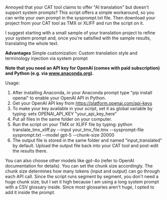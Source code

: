 Annoyed that your CAT tool claims to offer "AI translation" but doesn't support system prompts?
This script offers a simple workaround, so you can write your own prompt in the sysprompt.txt file.
Then download your project from your CAT tool as TMX or XLIFF and run the script on it.

I suggest starting with a small sample of your translation project to refine your system prompt and, once you're satisfied with the sample results, translating the whole text.

**Advantages**
Simple customization: Custom translation style and terminology injection via system prompt

**Note that you need an API key for OpenAI (comes with paid subscription) and Python (e.g. via www.anaconda.org).**

Usage: 
1. After installing Anaconda, in your Anaconda prompt type "pip install openai" to enable your OpenAI API in Python.
2. Get your OpenAI API key from https://platform.openai.com/api-keys
3. To make your key available in your script, set it as global variable by typing: setx OPENAI_API_KEY "your_api_key_here"
4. Put all files in the same folder on your computer.
5. Run the script on your TMX or XLIFF file by typing: python translate_tmx_xliff.py --input your_tmx_file.tmx --sysprompt-file sysprompt.txt --model gpt-5 --chunk-size 20000
6. The output file is stored in the same folder and named "input_translated" by default. Upload the output file back into your CAT tool and post-edit the results there.

You can also choose other models like gpt-4o (refer to OpenAI documentation for details).
You can set the chunk size accordingly. The chunk size determines how many tokens (input and output) can go through each API call.
Since the script runs segment by segment, you don't need a huge chunk size, but I set it high because I am using a long system prompt with a CSV glossary inside.
Since most glossaries aren't huge, I opted to add it inside the prompt.
